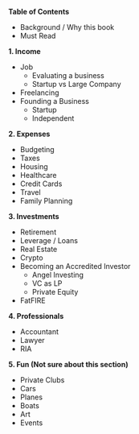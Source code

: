 **Table of Contents**
* Background / Why this book
* Must Read

**1. Income**
* Job
	* Evaluating a business
	* Startup vs Large Company
* Freelancing
* Founding a Business 
	* Startup
	* Independent 

**2. Expenses**
* Budgeting
* Taxes
* Housing
* Healthcare
* Credit Cards
* Travel
* Family Planning

**3. Investments**
* Retirement
* Leverage / Loans
* Real Estate
* Crypto
* Becoming an Accredited Investor
	* Angel Investing
	* VC as LP
	* Private Equity
* FatFIRE

**4. Professionals**
* Accountant
* Lawyer
* RIA

**5. Fun (Not sure about this section)**
* Private Clubs
* Cars
* Planes
* Boats
* Art
* Events
